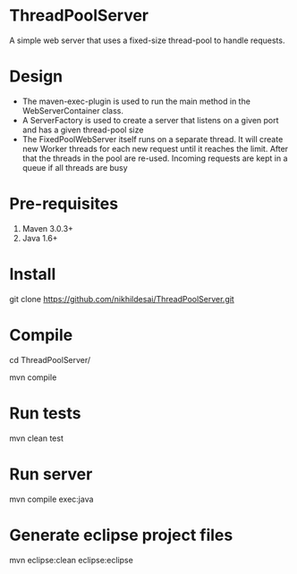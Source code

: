 # ThreadPoolServer
A simple web server that uses a fixed-size thread-pool to handle requests. 

# Design

- The maven-exec-plugin is used to run the main method in the WebServerContainer class. 
- A ServerFactory is used to create a server that listens on a given port and has a given thread-pool size
- The FixedPoolWebServer itself runs on a separate thread. It will create new Worker threads for each new request until it reaches the limit. After that the threads in the pool are re-used. Incoming requests are kept in a queue if all threads are busy

# Pre-requisites

1. Maven 3.0.3+
2. Java 1.6+

# Install

git clone https://github.com/nikhildesai/ThreadPoolServer.git

# Compile

cd ThreadPoolServer/

mvn compile

# Run tests

mvn clean test

# Run server

mvn compile exec:java

# Generate eclipse project files

mvn eclipse:clean eclipse:eclipse
